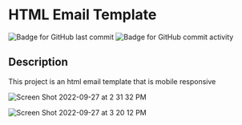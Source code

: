 # HTML Email Template

![Badge for GitHub last commit](https://img.shields.io/github/last-commit/Harrison-Reich/html-email-template?style=flat&logo=appveyor) ![Badge for GitHub commit activity](https://img.shields.io/github/commit-activity/w/Harrison-Reich/html-email-template?color=purple)

  ## Description
  This project is an html email template that is mobile responsive

![Screen Shot 2022-09-27 at 2 31 32 PM](https://user-images.githubusercontent.com/93016157/192639549-79075261-93cb-4232-8310-b00564ceaea3.png)

![Screen Shot 2022-09-27 at 3 20 12 PM](https://user-images.githubusercontent.com/93016157/192648630-22c12494-df51-400e-b621-3fc0851ba415.png)
